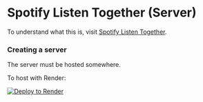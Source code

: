 # Spotify Listen Together (Server)
To understand what this is, visit [Spotify Listen Together](https://github.com/CoronaBringer/spotify-listen-together).

### Creating a server
The server must be hosted somewhere.

To host with Render:

[![Deploy to Render](https://render.com/images/deploy-to-render-button.svg)](https://render.com/deploy?repo=https://github.com/CoronaBringer/spotify-listen-together-server)